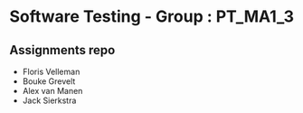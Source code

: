 # Software Testing - Group : PT_MA1_3

## Assignments repo

- Floris Velleman
- Bouke Grevelt
- Alex van Manen
- Jack Sierkstra
